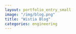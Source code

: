 ```yaml
---
layout: portfolio_entry_small
image: "/img/blog.png"
title: "Wistia Blog"
categories: engineering
---
```

